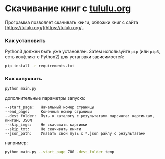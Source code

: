 # Скачивание книг с [tululu.org](https://tululu.org/)

Программа позволяет скачивать книги, обложки книг с сайта [https://tululu.org/](https://tululu.org/).
  
### Как установить

Python3 должен быть уже установлен.
Затем используйте `pip` (или `pip3`, есть конфликт с Python2) для установки зависимостей:
```bash
pip install -r requirements.txt
```

### Как запускать
```bash
python main.py
```

дополнительные параметры запуска:
```console
--start_page:   Начальный номер страницы  
--end_page:     Конечный номер страницы  
--dest_folder:  Путь к каталогу с результатами парсинга: картинкам, книгам, JSON  
--skip_imgs:    Не скачивать картинки  
--skip_txt:     Не скачивать книги  
--json_path:    Указать свой путь к *.json файлу с результатами  
```

например:
```bash
python main.py --start_page 700 -dest_folder temp
```
